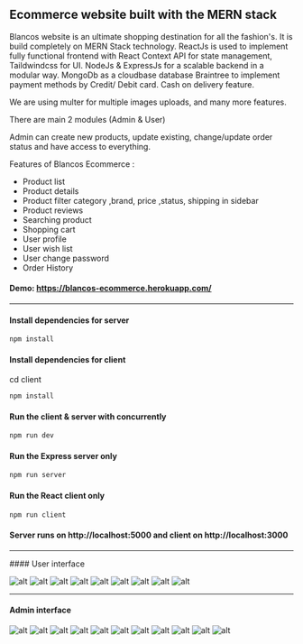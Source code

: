 ## Ecommerce website built with the MERN stack

Blancos website is an ultimate shopping destination for all the fashion's. It is build completely on MERN Stack technology. ReactJs is used to implement fully functional frontend with React Context API for state management, Taildwindcss for UI. NodeJs & ExpressJs for a scalable backend in a modular way. MongoDb as a cloudbase database Braintree to implement payment methods by Credit/ Debit card. Cash on delivery feature.

We are using multer for multiple images uploads, and many more features.

There are main 2 modules (Admin & User)

Admin can create new products, update existing, change/update order status and have access to everything.

Features of Blancos Ecommerce :

-  Product list
-  Product details
-  Product filter category ,brand, price ,status, shipping in sidebar
-  Product reviews
-  Searching product
-  Shopping cart
-  User profile
-  User wish list
-  User change password
-  Order History

#### Demo: https://blancos-ecommerce.herokuapp.com/

<hr/>

#### Install dependencies for server

```sh
npm install
```

#### Install dependencies for client

cd client

```sh
npm install
```

#### Run the client & server with concurrently

```sh
npm run dev
```

#### Run the Express server only

```sh
npm run server
```

#### Run the React client only

```sh
npm run client
```

#### Server runs on http://localhost:5000 and client on http://localhost:3000

<hr/>
#### User interface

![alt](https://res.cloudinary.com/imkhanh/image/upload/v1664978972/blancos-ecommerce/screencapture-blancos-ecommerce-herokuapp-2022-10-05-21_03_36_sgmwsy.png)
![alt](https://res.cloudinary.com/imkhanh/image/upload/v1664978964/blancos-ecommerce/screencapture-blancos-ecommerce-herokuapp-shop-2022-10-05-21_03_08_xbqqgu.png)
![alt](https://res.cloudinary.com/imkhanh/image/upload/v1664978964/blancos-ecommerce/screencapture-blancos-ecommerce-herokuapp-shop-product-detail-63370a628b601e2a5be353d6-2022-10-05-21_05_20_ypunrd.png)
![alt](https://res.cloudinary.com/imkhanh/image/upload/v1664978989/blancos-ecommerce/A%CC%89nh_chu%CC%A3p_Ma%CC%80n_hi%CC%80nh_2022-10-05_lu%CC%81c_21.06.32_wp1lag.png)
![alt](https://res.cloudinary.com/imkhanh/image/upload/v1664978963/blancos-ecommerce/screencapture-blancos-ecommerce-herokuapp-checkout-2022-10-05-21_07_02_goh2gs.png)
![alt](https://res.cloudinary.com/imkhanh/image/upload/v1664978964/blancos-ecommerce/screencapture-blancos-ecommerce-herokuapp-user-profile-2022-10-05-21_07_21_lvobl4.png)
![alt](https://res.cloudinary.com/imkhanh/image/upload/v1664978963/blancos-ecommerce/screencapture-blancos-ecommerce-herokuapp-user-order-list-2022-10-05-21_07_57_qr0e4d.png)
![alt](https://res.cloudinary.com/imkhanh/image/upload/v1664978963/blancos-ecommerce/screencapture-blancos-ecommerce-herokuapp-user-change-password-2022-10-05-21_08_06_onekbo.png)
![alt](https://res.cloudinary.com/imkhanh/image/upload/v1664978964/blancos-ecommerce/screencapture-blancos-ecommerce-herokuapp-user-wish-list-2022-10-05-21_07_40_gvxtns.png)

<hr/>

#### Admin interface

![alt](https://res.cloudinary.com/imkhanh/image/upload/v1664897361/blancos-ecommerce/A%CC%89nh_chu%CC%A3p_Ma%CC%80n_hi%CC%80nh_2022-10-04_lu%CC%81c_22.27.05_yeiazj.png)
![alt](https://res.cloudinary.com/imkhanh/image/upload/v1664897594/blancos-ecommerce/A%CC%89nh_chu%CC%A3p_Ma%CC%80n_hi%CC%80nh_2022-10-04_lu%CC%81c_22.31.13_ysdek7.png)
![alt](https://res.cloudinary.com/imkhanh/image/upload/v1664897594/blancos-ecommerce/A%CC%89nh_chu%CC%A3p_Ma%CC%80n_hi%CC%80nh_2022-10-04_lu%CC%81c_22.31.38_oqplid.png)
![alt](https://res.cloudinary.com/imkhanh/image/upload/v1664898213/blancos-ecommerce/A%CC%89nh_chu%CC%A3p_Ma%CC%80n_hi%CC%80nh_2022-10-04_lu%CC%81c_22.41.21_yous6d.png)
![alt](https://res.cloudinary.com/imkhanh/image/upload/v1664898214/blancos-ecommerce/A%CC%89nh_chu%CC%A3p_Ma%CC%80n_hi%CC%80nh_2022-10-04_lu%CC%81c_22.41.32_bmqohl.png)
![alt](https://res.cloudinary.com/imkhanh/image/upload/v1664898213/blancos-ecommerce/A%CC%89nh_chu%CC%A3p_Ma%CC%80n_hi%CC%80nh_2022-10-04_lu%CC%81c_22.41.40_o0ujmn.png)
![alt](https://res.cloudinary.com/imkhanh/image/upload/v1664898213/blancos-ecommerce/A%CC%89nh_chu%CC%A3p_Ma%CC%80n_hi%CC%80nh_2022-10-04_lu%CC%81c_22.41.48_mmu1qh.png)
![alt](https://res.cloudinary.com/imkhanh/image/upload/v1664898213/blancos-ecommerce/A%CC%89nh_chu%CC%A3p_Ma%CC%80n_hi%CC%80nh_2022-10-04_lu%CC%81c_22.42.02_zm3lrj.png)
![alt](https://res.cloudinary.com/imkhanh/image/upload/v1664898213/blancos-ecommerce/A%CC%89nh_chu%CC%A3p_Ma%CC%80n_hi%CC%80nh_2022-10-04_lu%CC%81c_22.42.08_btwgdd.png)
![alt](https://res.cloudinary.com/imkhanh/image/upload/v1664898214/blancos-ecommerce/A%CC%89nh_chu%CC%A3p_Ma%CC%80n_hi%CC%80nh_2022-10-04_lu%CC%81c_22.42.19_jypqx4.png)
![alt](https://res.cloudinary.com/imkhanh/image/upload/v1664898214/blancos-ecommerce/A%CC%89nh_chu%CC%A3p_Ma%CC%80n_hi%CC%80nh_2022-10-04_lu%CC%81c_22.42.30_lf1eyi.png)
